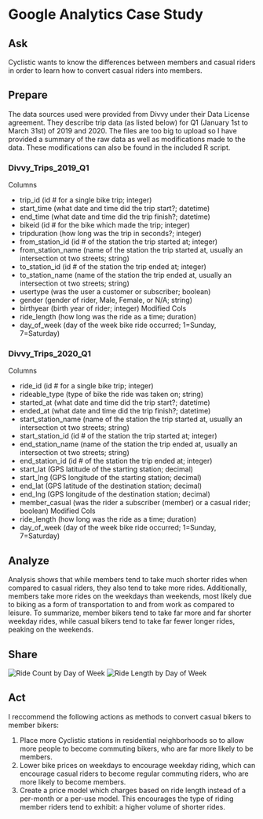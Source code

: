 # Google Analytics Case Study

## Ask
Cyclistic wants to know the differences between members and casual riders in order to learn how to convert casual riders into members.

## Prepare
The data sources used were provided from Divvy under their Data License agreement. They describe trip data (as listed below) for Q1 (January 1st to March 31st) of 2019 and 2020. The files are too big to upload so I have provided a summary of the raw data as well as modifications made to the data. These modifications can also be found in the included R script.

### Divvy_Trips_2019_Q1
Columns
* trip_id (id # for a single bike trip; integer)
* start_time (what date and time did the trip start?; datetime)
* end_time (what date and time did the trip finish?; datetime)
* bikeid (id # for the bike which made the trip; integer)
* tripduration (how long was the trip in seconds?; integer)
* from_station_id (id # of the station the trip started at; integer)
* from_station_name (name of the station the trip started at, usually an intersection ot two streets; string)
* to_station_id (id # of the station the trip ended at; integer)
* to_station_name (name of the station the trip ended at, usually an intersection ot two streets; string)
* usertype (was the user a customer or subscriber; boolean)
* gender (gender of rider, Male, Female, or N/A; string)
* birthyear (birth year of rider; integer)
Modified Cols
* ride_length (how long was the ride as a time; duration)
* day_of_week (day of the week bike ride occurred; 1=Sunday, 7=Saturday)

### Divvy_Trips_2020_Q1
Columns
* ride_id (id # for a single bike trip; integer)
* rideable_type (type of bike the ride was taken on; string)
* started_at (what date and time did the trip start?; datetime)
* ended_at (what date and time did the trip finish?; datetime)
* start_station_name (name of the station the trip started at, usually an intersection ot two streets; string)
* start_station_id (id # of the station the trip started at; integer)
* end_station_name (name of the station the trip ended at, usually an intersection ot two streets; string)
* end_station_id (id # of the station the trip ended at; integer)
* start_lat (GPS latitude of the starting station; decimal)
* start_lng (GPS longitude of the starting station; decimal)
* end_lat (GPS latitude of the destination station; decimal)
* end_lng (GPS longitude of the destination station; decimal)
* member_casual (was the rider a subscriber (member) or a casual rider; boolean)
Modified Cols
* ride_length (how long was the ride as a time; duration)
* day_of_week (day of the week bike ride occurred; 1=Sunday, 7=Saturday)


## Analyze
Analysis shows that while members tend to take much shorter rides when compared to casual riders, they also tend to take more rides. Additionally, members take more rides on the weekdays than weekends, most likely due to biking as a form of transportation to and from work as compared to leisure. To summarize, member bikers tend to take far more and far shorter weekday rides, while casual bikers tend to take far fewer longer rides, peaking on the weekends.

## Share
![Ride Count by Day of Week](https://github.com/user-attachments/assets/27a29f24-d3b4-41ca-9c9d-ec99cdabf9e2)
![Ride Length by Day of Week](https://github.com/user-attachments/assets/8fdca3b5-4ba1-46e9-b2b5-da2bf102dd31)

## Act

I reccommend the following actions as methods to convert casual bikers to member bikers:
1. Place more Cyclistic stations in residential neighborhoods so to allow more people to become commuting bikers, who are far more likely to be members.
2. Lower bike prices on weekdays to encourage weekday riding, which can encourage casual riders to become regular commuting riders, who are more likely to become members.
3. Create a price model which charges based on ride length instead of a per-month or a per-use model. This encourages the type of riding member riders tend to exhibit: a higher volume of shorter rides.
